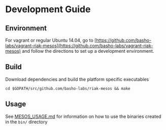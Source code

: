 # Development Guide

## Environment

For vagrant or regular Ubuntu 14.04, go to [https://github.com/basho-labs/vagrant-riak-mesos](https://github.com/basho-labs/vagrant-riak-mesos) and follow the directions to set up a development environment.

## Build

Download dependencies and build the platform specific executables

```
cd $GOPATH/src/github.com/basho-labs/riak-mesos && make
```

## Usage

See [MESOS_USAGE.md](MESOS_USAGE.md) for information on how to use the binaries created in the `bin/` directory
